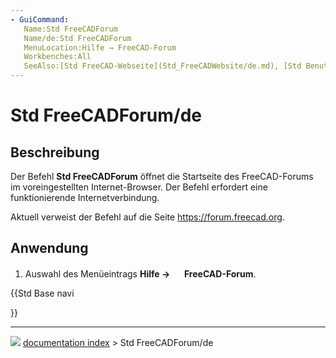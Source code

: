 ```yaml
---
- GuiCommand:
   Name:Std FreeCADForum
   Name/de:Std FreeCADForum
   MenuLocation:Hilfe → FreeCAD-Forum
   Workbenches:All
   SeeAlso:[Std FreeCAD-Webseite](Std_FreeCADWebsite/de.md), [Std Benutzerdokumentation](Std_FreeCADUserHub.md), [Std DokumentationSkripterstellungMitPython](Std_FreeCADPowerUserHub/de.md), [Std FreeCADFAQ](Std_FreeCADFAQ/de.md)
---
```


# Std FreeCADForum/de

## Beschreibung

Der Befehl **Std FreeCADForum** öffnet die Startseite des FreeCAD-Forums im voreingestellten Internet-Browser. Der Befehl erfordert eine funktionierende Internetverbindung.

Aktuell verweist der Befehl auf die Seite [<https://forum.freecad.org>](https://forum.freecad.org).

## Anwendung

1.  Auswahl des Menüeintrags **Hilfe → <img src="images/Std_FreeCADForum.svg" width=16px> FreeCAD-Forum**.





{{Std Base navi

}}



---
![](images/Button_right.svg) [documentation index](../README.md) > Std FreeCADForum/de
